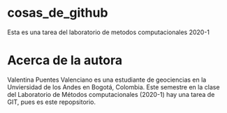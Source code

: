 # cosas_de_github
Esta es una tarea del laboratorio de metodos computacionales 2020-1

# Acerca de la autora 
Valentina Puentes Valenciano es una estudiante de geociencias en la Unviersidad de los Andes en Bogotá, Colombia. Este semestre en la clase del Laboratorio de Métodos computacionales (2020-1) hay una tarea de GIT, pues es este repopsitorio. 


